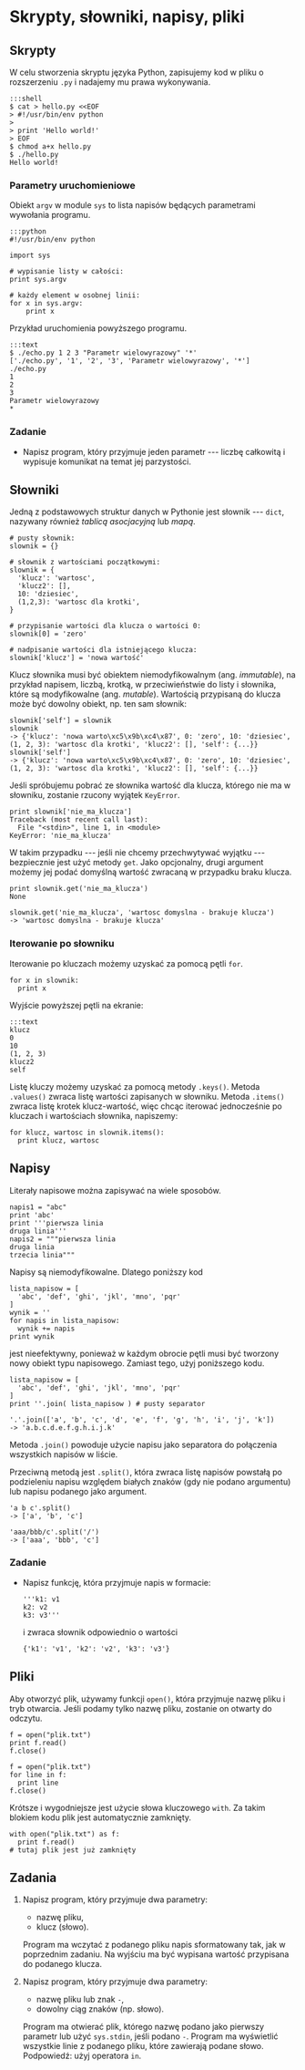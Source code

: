 Skrypty, słowniki, napisy, pliki
=============================

## Skrypty

W celu stworzenia skryptu języka Python,
zapisujemy kod w pliku o rozszerzeniu `.py`
i nadajemy mu prawa wykonywania.

    :::shell
    $ cat > hello.py <<EOF
    > #!/usr/bin/env python
    > 
    > print 'Hello world!'
    > EOF
    $ chmod a+x hello.py
    $ ./hello.py 
    Hello world!

### Parametry uruchomieniowe

Obiekt `argv` w module `sys` to
lista napisów będących parametrami wywołania programu.

    :::python
    #!/usr/bin/env python

    import sys

    # wypisanie listy w całości:
    print sys.argv

    # każdy element w osobnej linii:
    for x in sys.argv:
        print x

Przykład uruchomienia powyższego programu.

    :::text
    $ ./echo.py 1 2 3 "Parametr wielowyrazowy" '*'
    ['./echo.py', '1', '2', '3', 'Parametr wielowyrazowy', '*']
    ./echo.py
    1
    2
    3
    Parametr wielowyrazowy
    *

### Zadanie

  * Napisz program, który przyjmuje jeden parametr --- liczbę całkowitą
    i wypisuje komunikat na temat jej parzystości.


## Słowniki

Jedną z podstawowych struktur danych w Pythonie
jest słownik --- `dict`, nazywany również
_tablicą asocjacyjną_ lub _mapą_.

    # pusty słownik:
    slownik = {}

    # słownik z wartościami początkowymi:
    slownik = {
      'klucz': 'wartosc',
      'klucz2': [],
      10: 'dziesiec',
      (1,2,3): 'wartosc dla krotki',
    }

    # przypisanie wartości dla klucza o wartości 0:
    slownik[0] = 'zero'

    # nadpisanie wartości dla istniejącego klucza:
    slownik['klucz'] = 'nowa wartość'

Klucz słownika musi być obiektem
niemodyfikowalnym (ang. _immutable_),
na przykład napisem, liczbą, krotką,
w przeciwieństwie do listy i słownika,
które są modyfikowalne (ang. _mutable_).
Wartością przypisaną do klucza
może być dowolny obiekt, np. ten sam słownik:

    slownik['self'] = slownik
    slownik
    -> {'klucz': 'nowa warto\xc5\x9b\xc4\x87', 0: 'zero', 10: 'dziesiec', (1, 2, 3): 'wartosc dla krotki', 'klucz2': [], 'self': {...}}
    slownik['self']
    -> {'klucz': 'nowa warto\xc5\x9b\xc4\x87', 0: 'zero', 10: 'dziesiec', (1, 2, 3): 'wartosc dla krotki', 'klucz2': [], 'self': {...}}

Jeśli spróbujemu pobrać ze słownika wartość
dla klucza, którego nie ma w słowniku,
zostanie rzucony wyjątek `KeyError`.

    print slownik['nie_ma_klucza']
    Traceback (most recent call last):
      File "<stdin>", line 1, in <module>
    KeyError: 'nie_ma_klucza'

W takim przypadku --- jeśli nie chcemy przechwytywać wyjątku
--- bezpiecznie jest użyć metody `get`.
Jako opcjonalny, drugi argument
możemy jej podać domyślną wartość zwracaną w przypadku braku klucza.

    print slownik.get('nie_ma_klucza')
    None

    slownik.get('nie_ma_klucza', 'wartosc domyslna - brakuje klucza')
    -> 'wartosc domyslna - brakuje klucza'

### Iterowanie po słowniku

Iterowanie po kluczach możemy uzyskać za pomocą pętli `for`.

    for x in slownik:
      print x

Wyjście powyższej pętli na ekranie:

    :::text
    klucz
    0
    10
    (1, 2, 3)
    klucz2
    self

Listę kluczy możemy uzyskać za pomocą metody `.keys()`.
Metoda `.values()` zwraca listę wartości zapisanych w słowniku.
Metoda `.items()` zwraca listę krotek klucz-wartość,
więc chcąc iterować jednocześnie po kluczach i wartościach
słownika, napiszemy:

    for klucz, wartosc in slownik.items():
      print klucz, wartosc

## Napisy

Literały napisowe można zapisywać na wiele sposobów.

    napis1 = "abc"
    print 'abc'
    print '''pierwsza linia
    druga linia'''
    napis2 = """pierwsza linia
    druga linia
    trzecia linia"""

Napisy są niemodyfikowalne.
Dlatego poniższy kod

    lista_napisow = [
      'abc', 'def', 'ghi', 'jkl', 'mno', 'pqr'
    ]
    wynik = ''
    for napis in lista_napisow:
      wynik += napis
    print wynik

jest nieefektywny, ponieważ w każdym obrocie pętli
musi być tworzony nowy obiekt typu napisowego.
Zamiast tego, użyj poniższego kodu.

    lista_napisow = [
      'abc', 'def', 'ghi', 'jkl', 'mno', 'pqr'
    ]
    print ''.join( lista_napisow ) # pusty separator

    '.'.join(['a', 'b', 'c', 'd', 'e', 'f', 'g', 'h', 'i', 'j', 'k'])
    -> 'a.b.c.d.e.f.g.h.i.j.k'

Metoda `.join()` powoduje użycie napisu jako
separatora do połączenia wszystkich napisów w liście.

Przeciwną metodą jest `.split()`,
która zwraca listę napisów powstałą
po podzieleniu napisu względem białych znaków
(gdy nie podano argumentu)
lub napisu podanego jako argument.

    'a b c'.split()
    -> ['a', 'b', 'c']

    'aaa/bbb/c'.split('/')
    -> ['aaa', 'bbb', 'c']

### Zadanie

  * Napisz funkcję, która przyjmuje napis w formacie:

        '''k1: v1
        k2: v2
        k3: v3'''

    i zwraca słownik odpowiednio o wartości

        {'k1': 'v1', 'k2': 'v2', 'k3': 'v3'}

## Pliki

Aby otworzyć plik, używamy funkcji `open()`,
która przyjmuje nazwę pliku i tryb otwarcia.
Jeśli podamy tylko nazwę pliku,
zostanie on otwarty do odczytu.

    f = open("plik.txt")
    print f.read()
    f.close()

    f = open("plik.txt")
    for line in f:
      print line
    f.close()

Krótsze i wygodniejsze jest użycie słowa kluczowego `with`.
Za takim blokiem kodu plik jest automatycznie zamknięty.

    with open("plik.txt") as f:
      print f.read()
    # tutaj plik jest już zamknięty

## Zadania

  1.  Napisz program, który przyjmuje dwa parametry:

      * nazwę pliku,
      * klucz (słowo).

      Program ma wczytać z podanego pliku napis
      sformatowany tak, jak w poprzednim zadaniu.
      Na wyjściu ma być wypisana wartość przypisana
      do podanego klucza.

  2.  Napisz program, który przyjmuje dwa parametry:

      * nazwę pliku lub znak `-`,
      * dowolny ciąg znaków (np. słowo).

      Program ma otwierać plik, którego nazwę podano
      jako pierwszy parametr lub użyć `sys.stdin`,
      jeśli podano `-`.
      Program ma wyświetlić wszystkie linie z podanego pliku,
      które zawierają podane słowo.
      Podpowiedź: użyj operatora `in`.
